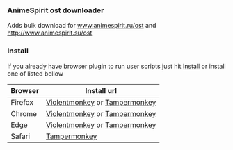### AnimeSpirit ost downloader

Adds bulk download for www.animespirit.ru/ost and http://www.animespirit.su/ost

### Install

If you already have browser plugin to run user scripts just hit [Install](https://github.com/Kawaizombi/kawai-scripts/raw/master/dist/animespirit-ost-downloader.user.js)
or install one of listed bellow

| Browser | Install url |
|---------|-------------|
| Firefox | [Violentmonkey](https://addons.mozilla.org/en-US/firefox/addon/violentmonkey/) or [Tampermonkey](https://addons.mozilla.org/ru/firefox/addon/tampermonkey/) |
| Chrome  | [Violentmonkey](https://chrome.google.com/webstore/detail/violentmonkey/jinjaccalgkegednnccohejagnlnfdag) or [Tampermonkey](https://chrome.google.com/webstore/detail/tampermonkey/dhdgffkkebhmkfjojejmpbldmpobfkfo) |
| Edge    | [Violentmonkey](https://microsoftedge.microsoft.com/addons/detail/violentmonkey/eeagobfjdenkkddmbclomhiblgggliao) or [Tampermonkey](https://microsoftedge.microsoft.com/addons/detail/violentmonkey/eeagobfjdenkkddmbclomhiblgggliao) |
| Safari  | [Tampermonkey](https://www.tampermonkey.net/?ext=dhdg&browser=safari) |
